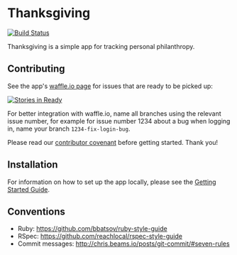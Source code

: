 # Thanksgiving
[![Build Status](https://travis-ci.org/lbraun/thanksgiving.png)](https://travis-ci.org/lbraun/thanksgiving)

Thanksgiving is a simple app for tracking personal philanthropy.

## Contributing
See the app's [waffle.io page](https://waffle.io/lbraun/thanksgiving) for issues that are ready to be picked up:

[![Stories in Ready](https://badge.waffle.io/lbraun/thanksgiving.png?label=ready&title=Ready)](https://waffle.io/lbraun/thanksgiving)

For better integration with waffle.io, name all branches using the relevant issue number, for example for issue number 1234 about a bug when logging in, name your branch `1234-fix-login-bug`.

Please read our [contributor covenant](https://github.com/lbraun/thanksgiving/blob/master/contributor_covenant.md) before getting started. Thank you!

## Installation
For information on how to set up the app locally, please see the [Getting Started Guide](https://github.com/lbraun/thanksgiving/wiki/Getting-Started).

## Conventions
- Ruby: https://github.com/bbatsov/ruby-style-guide
- RSpec: https://github.com/reachlocal/rspec-style-guide
- Commit messages: http://chris.beams.io/posts/git-commit/#seven-rules
